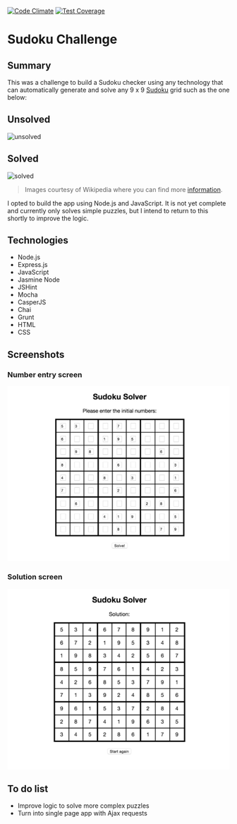 [![Code Climate](https://codeclimate.com/github/ejbyne/sudoku-solver/badges/gpa.svg)](https://codeclimate.com/github/ejbyne/sudoku-solver)
[![Test Coverage](https://codeclimate.com/github/ejbyne/sudoku-solver/badges/coverage.svg)](https://codeclimate.com/github/ejbyne/sudoku-solver)

# Sudoku Challenge

## Summary

This was a challenge to build a Sudoku checker using any technology that can automatically generate and solve any 9 x 9 [Sudoku](http://en.wikipedia.org/wiki/Sudoku) grid such as the one below:

## Unsolved

![unsolved](/public/img/sudoku_unsolved.png)

## Solved

![solved](/public/img/sudoku_solved.png)

> Images courtesy of Wikipedia where you can find more [information](http://en.wikipedia.org/wiki/Sudoku).

I opted to build the app using Node.js and JavaScript. It is not yet complete and currently only solves simple puzzles, but I intend to return to this shortly to improve the logic.

## Technologies

- Node.js
- Express.js
- JavaScript
- Jasmine Node
- JSHint
- Mocha
- CasperJS
- Chai
- Grunt
- HTML
- CSS

## Screenshots

### Number entry screen
<img src="images/numberentry_screenshot.png">

### Solution screen
<img src="images/solution_screenshot.png">

## To do list

- Improve logic to solve more complex puzzles
- Turn into single page app with Ajax requests
